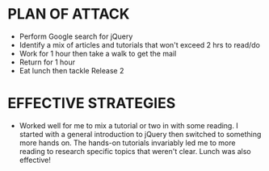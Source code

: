 
# PLAN OF ATTACK
* Perform Google search for jQuery
* Identify a mix of articles and tutorials that won't exceed 2 hrs to read/do
* Work for 1 hour then take a walk to get the mail
* Return for 1 hour
* Eat lunch then tackle Release 2

# EFFECTIVE STRATEGIES
* Worked well for me to mix a tutorial or two in with some reading.  I started with a general introduction to jQuery then switched to something more hands on.  The hands-on tutorials invariably led me to more reading to research specific topics that weren't clear.  Lunch was also effective!
